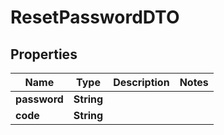 # ResetPasswordDTO

## Properties
Name | Type | Description | Notes
------------ | ------------- | ------------- | -------------
**password** | **String** |  | 
**code** | **String** |  | 
